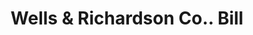 ---
doi: 10.7916/D8X6503Q
date_other: '1880'
date_other_textual: 1880-1889
form: printed ephemera
genre:
- Invoices
name:
- Wells & Richardson Co.
object_in_context_url: https://biggert.cul.columbia.edu/items/view/ave_biggert_01592
subject_hierarchical_geographic:
- Burlington, Vermont, United States
subject_name:
- Wells & Richardson Co.
title: Wells & Richardson Co.. Bill
sort_title: Wells & Richardson Co.. Bill
call_number: ave_biggert_01592
coordinates:
- 44.475833333333334,-73.21194444444444
pid: ave_biggert_01592
identifiers: ave_biggert_01592
thumbnail: https://derivativo-2.library.columbia.edu/iiif/2/ldpd:343909/full/!256,256/0/native.jpg
permalink: /biggert/ave_biggert_01592/
layout: iiif-image-page
---